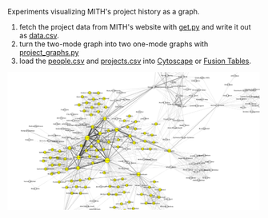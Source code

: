 Experiments visualizing MITH's project history as a graph.

1. fetch the project data from MITH's website with [get.py](get.py) and write it
   out as [data.csv](data.csv).
2. turn the two-mode graph into two one-mode graphs with
   [project_graphs.py](project_graphs.py)
3. load the [people.csv](people.csv) and [projects.csv](projects.csv) into
   [Cytoscape](http://cytoscape.org/) or 
   [Fusion Tables](https://fusiontables.google.com/).

<a href="peop.epng?raw=true"><img src="people.png?raw=true"></a>

